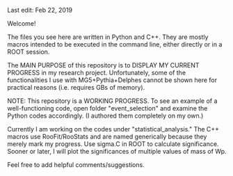 Last edit: Feb 22, 2019

Welcome!

The files you see here are written in Python and C++. They are mostly macros intended to be executed in the command line, either directly or in a ROOT session.

The MAIN PURPOSE of this repository is to DISPLAY MY CURRENT PROGRESS in my research project. Unfortunately, some of the functionalities I use with MG5+Pythia+Delphes cannot be shown here for practical reasons (i.e. requires GBs of memory).

NOTE: This repository is a WORKING PROGRESS. To see an example of a well-functioning code, open folder "event_selection" and examine the Python codes accordingly. (I authored them completely on my own.)

Currently I am working on the codes under "statistical_analysis." The C++ macros use RooFit/RooStats and are named generically because they merely mark my progress. Use sigma.C in ROOT to calculate significance. Sooner or later, I will plot the significances of multiple values of mass of Wp.

Feel free to add helpful comments/suggestions.
